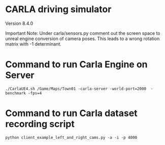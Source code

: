 # CARLA driving simulator

Version 8.4.0

Important Note:
Under carla/sensors.py comment out the screen space to unreal engine conversion of camera poses.
This leads to a wrong rotation matrix with -1 determinant.

# Command to run Carla Engine on Server
```
./CarlaUE4.sh /Game/Maps/Town01 -carla-server -world-port=2000  -benchmark -fps=4

```

# Command to run Carla dataset recording script
```
python client_example_left_and_right_cams.py -a -i -p 4000
```

